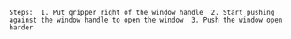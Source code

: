
    Steps:  1. Put gripper right of the window handle  2. Start pushing against the window handle to open the window  3. Push the window open harder